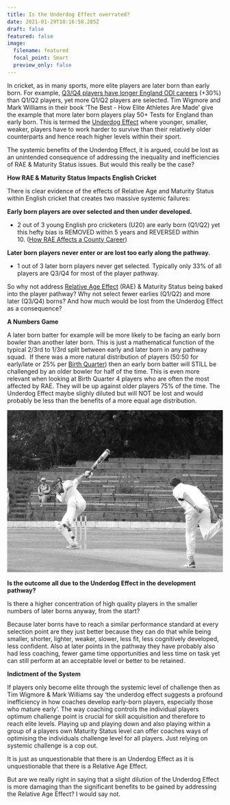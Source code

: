 ```yaml
---
title: Is the Underdog Effect overrated?
date: 2021-01-29T10:16:58.285Z
draft: false
featured: false
image:
  filename: featured
  focal_point: Smart
  preview_only: false
---
```

In cricket, as in many sports, more elite players are later born than early born. For example, [Q3/Q4 players have longer England ODI careers](https://onemoresummer.co.uk/post/but-weve-just-won-a-world-cup/) (+30%) than Q1/Q2 players, yet more Q1/Q2 players are selected. Tim Wigmore and Mark Williams in their book ‘The Best - How Elite Athletes Are Made’ give the example that more later born players play 50+ Tests for England than early born. This is termed the [Underdog Effect](https://onemoresummer.co.uk/post/what-is-the-underdog-effect/) where younger, smaller, weaker, players have to work harder to survive than their relatively older counterparts and hence reach higher levels within their sport.

The systemic benefits of the Underdog Effect, it is argued, could be lost as an unintended consequence of addressing the inequality and inefficiencies of RAE & Maturity Status issues. But would this really be the case?



**How RAE & Maturity Status Impacts English Cricket**

There is clear evidence of the effects of Relative Age and Maturity Status within English cricket that creates two massive systemic failures:

**Early born players are over selected and then under developed.** 

* 2 out of 3 young English pro cricketers (U20) are early born (Q1/Q2) yet this hefty bias is REMOVED within 5 years and REVERSED within 10. ([How RAE Affects a County Career](https://onemoresummer.co.uk/post/how-rae-affects-a-county-career/))

**Later born players never enter or are lost too early along the pathway.**

* 1 out of 3 later born players never get selected. Typically only 33% of all players are Q3/Q4 for most of the player pathway.

So why not address [Relative Age Effect](https://onemoresummer.co.uk/post/what-is-relative-age-effect/) (RAE) & Maturity Status being baked into the player pathway? Why not select fewer earlies (Q1/Q2) and more later (Q3/Q4) borns? And how much would be lost from the Underdog Effect as a consequence?



**A Numbers Game**

A later born batter for example will be more likely to be facing an early born bowler than another later born. This is just a mathematical function of the typical 2/3rd to 1/3rd split between early and later born in any pathway squad.  If there was a more natural distribution of players (50:50 for early/late or 25% per [Birth Quarter](https://onemoresummer.co.uk/post/what-is-birth-quarter/)) then an early born batter will STILL be challenged by an older bowler for half of the time. This is even more relevant when looking at Birth Quarter 4 players who are often the most affected by RAE. They will be up against older players 75% of the time. The Underdog Effect maybe slighly diluted but will NOT be lost and would probably be less than the benefits of a more equal age distribution.

![](duck-black-white-1556606-640x480.jpg)

**Is the outcome all due to the Underdog Effect in the development pathway?**

Is there a higher concentration of high quality players in the smaller numbers of later borns anyway, from the start?

Because later borns have to reach a similar performance standard at every selection point are they just better because they can do that while being smaller, shorter, lighter, weaker, slower, less fit, less cognitively developed, less confident. Also at later points in the pathway they have probably also had less coaching, fewer game time opportunities and less time on task yet can still perform at an acceptable level or better to be retained.

**Indictment of the System**

If players only become elite through the systemic level of challenge then as Tim Wigmore & Mark Williams say ‘the underdog effect suggests a profound inefficiency in how coaches develop early-born players, especially those who mature early’. The way coaching controls the individual players optimum challenge point is crucial for skill acquisition and therefore to reach elite levels. Playing up and playing down and also playing within a group of a players own Maturity Status level can offer coaches ways of optimising the individuals challenge level for all players. Just relying on systemic challenge is a cop out.

It is just as unquestionable that there is an Underdog Effect as it is unquestionable that there is a Relative Age Effect.

But are we really right in saying that a slight dilution of the Underdog Effect is more damaging than the significant benefits to be gained by addressing the Relative Age Effect? I would say not.